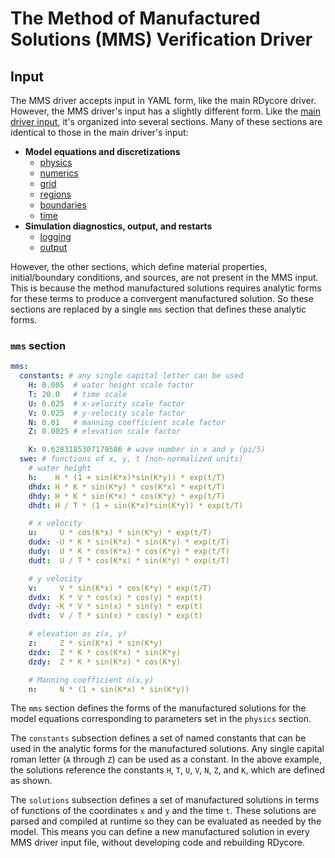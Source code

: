 # The Method of Manufactured Solutions (MMS) Verification Driver

## Input

The MMS driver accepts input in YAML form, like the main RDycore driver. However,
the MMS driver's input has a ѕlightly different form. Like the [main driver input](input.md),
it's organized into several sections. Many of these sections are identical to
those in the main driver's input:

* **Model equations and discretizations**
    * [physics](input.md#physics)
    * [numerics](input.md#numerics)
    * [grid](input.md#grid)
    * [regions](input.md#regions)
    * [boundaries](input.md#boundaries)
    * [time](input.md#time)
* **Simulation diagnostics, output, and restarts**
    * [logging](input.md#logging)
    * [output](input.md#output)

However, the other sections, which define material properties, initial/boundary
conditions, and sources, are not present in the MMS input. This is because the
method manufactured solutions requires analytic forms for these terms to produce
a convergent manufactured solution. So these sections are replaced by a single
`mms` section that defines these analytic forms.

### `mms` section

```yaml
mms:
  constants: # any single capital letter can be used
    H: 0.005  # water height scale factor
    T: 20.0   # time scale
    U: 0.025  # x-velocity scale factor
    V: 0.025  # y-velocity scale factor
    N: 0.01   # manning coefficient scale factor
    Z: 0.0025 # elevation scale factor

    K: 0.6283185307179586 # wave number in x and y (pi/5)
  swe: # functions of x, y, t (non-normalized units)
    # water height
    h:    H * (1 + sin(K*x)*sin(K*y)) * exp(t/T)
    dhdx: H * K * sin(K*y) * cos(K*x) * exp(t/T)
    dhdy: H * K * sin(K*x) * cos(K*y) * exp(t/T)
    dhdt: H / T * (1 + sin(K*x)*sin(K*y)) * exp(t/T)

    # x velocity
    u:     U * cos(K*x) * sin(K*y) * exp(t/T)
    dudx: -U * K * sin(K*x) * sin(K*y) * exp(t/T)
    dudy:  U * K * cos(K*x) * cos(K*y) * exp(t/T)
    dudt:  U / T * cos(K*x) * sin(K*y) * exp(t/T)

    # y velocity
    v:     V * sin(K*x) * cos(K*y) * exp(t/T)
    dvdx:  K * V * cos(x) * cos(y) * exp(t)
    dvdy: -K * V * sin(x) * sin(y) * exp(t)
    dvdt:  V / T * sin(x) * cos(y) * exp(t)

    # elevation as z(x, y)
    z:     Z * sin(K*x) * sin(K*y)
    dzdx:  Z * K * cos(K*x) * sin(K*y)
    dzdy:  Z * K * sin(K*x) * cos(K*y)

    # Manning coefficient n(x,y)
    n:     N * (1 + sin(K*x) * sin(K*y))
```

The `mms` section defines the forms of the manufactured solutions for the
model equations corresponding to parameters set in the `physics` section.

The `constants` subsection defineѕ a set of named constants that can be used
in the analytic forms for the manufactured solutions. Any single capital roman
letter (`A` through `Z`) can be used as a constant. In the above example, the
solutions reference the constants `H`, `T`, `U`, `V`, `N`, `Z`, and `K`, which
are defined as shown.

The `solutions` subsection defines a set of manufactured solutions in terms of
functions of the coordinates `x` and `y` and the time `t`. These solutions are
parsed and compiled at runtime so they can be evaluated as needed by the model.
This means you can define a new manufactured solution in every MMS driver input
file, without developing code and rebuilding RDycore.
